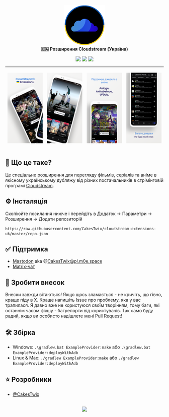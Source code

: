 <p align="center">
	<!-- Title -->
	<img src="assets/cloudstream3.png" width="128"/><br>
	<b>🇺🇦 Розширення Cloudstream (Україна)</b>
</p>
<p align="center">
<img src="https://img.shields.io/github/languages/code-size/CakesTwix/cloudstream-extensions-uk?style=for-the-badge"/>
<img src="https://img.shields.io/github/actions/workflow/status/CakesTwix/cloudstream-extensions-uk/build.yml?style=for-the-badge"/>
<img src="https://img.shields.io/badge/Made_with-Kotlin-8051ff?style=for-the-badge&logo=kotlin"/>
</p>

| <p align="center"><img src="assets/ss1.png"/></p> | <p align="center"><img src="assets/ss2.png"/></p> | <p align="center"><img src="assets/ss3.png"/></p> | <p align="center"><img src="assets/ss4.png"/></p> |
|-----|--------|-----|--------|

<!-- Brief information about the extension -->
## 📖 Що це таке?
Це спеціальне розширення для перегляду фільмів, серіалів та аніме в якісному українському дубляжу від різних постачальників в стрімінговій програмі [Cloudstream](https://github.com/recloudstream/cloudstream).

<!-- Installation guide -->
## ⚙️ Інсталяція
Скопіюйте посилання нижче і перейдіть в Додаток -> Параметри -> Розширення -> Додати репозиторій
```
https://raw.githubusercontent.com/CakesTwix/cloudstream-extensions-uk/master/repo.json
```

<!-- Support -->
## ✅ Підтримка
  - [Mastodon](https://pl.m0e.space/mangane/@CakesTwix) aka @CakesTwix@pl.m0e.space
  - [Matrix-чат](https://matrix.to/#/#cakestwix:matrix.org)

<!-- Contributing -->
## 💖 Зробити внесок
Внески завжди вітаються! Якщо щось зламається - не кричіть, що гівно, краще піду в X. Краще напишіть Issue про проблему, яка у вас трапилася. Я давно вже не користуюся своїм творінням, тому баги, які останнім часом фікшу - багрепорти від користувачів. Так само буду радий, якщо ви особисто надішлете мені Pull Request!

## 🛠 Збірка
  - Windows: `.\gradlew.bat ExampleProvider:make` або `.\gradlew.bat ExampleProvider:deployWithAdb`
  - Linux & Mac: `./gradlew ExampleProvider:make` або `./gradlew ExampleProvider:deployWithAdb`

<!-- Developers -->
## ⭐️ Розробники
  - [@CakesTwix](https://www.github.com/CakesTwix)

<p align="center">
	<br><a href="https://discord.gg/5Hus6fM"><img src="https://invidget.switchblade.xyz/5Hus6fM"/></a>
</p>
